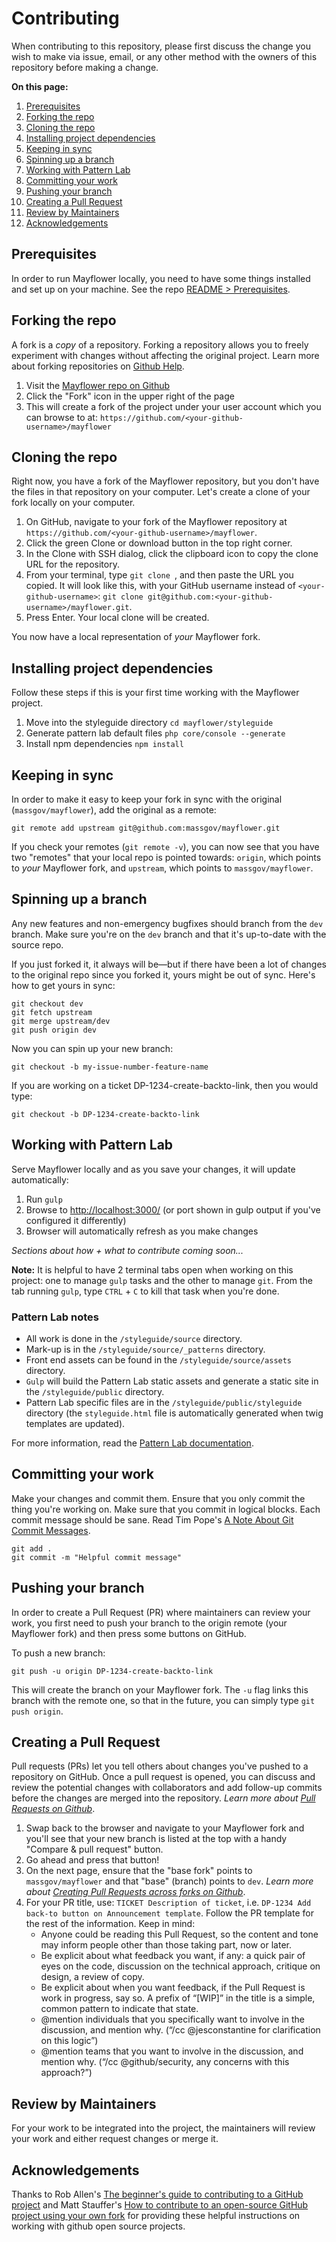 # Contributing

When contributing to this repository, please first discuss the change you wish to make via issue, email, or any other method with the owners of this repository before making a change.

**On this page:**
1. [Prerequisites](#prerequisites)
1. [Forking the repo](#forking-the-repo)
1. [Cloning the repo](#cloning-the-repo)
1. [Installing project dependencies](#installing-project-dependencies)
1. [Keeping in sync](#keeping-in-sync)
1. [Spinning up a branch](#spinning-up-a-branch)
1. [Working with Pattern Lab](#working-with-pattern-lab)
1. [Committing your work](#committing-your-work)
1. [Pushing your branch](#pushing-your-branch)
1. [Creating a Pull Request](#creating-a-pull-request)
1. [Review by Maintainers](#review-by-maintainers)
1. [Acknowledgements](#acknowldegements)

## Prerequisites
   
   In order to run Mayflower locally, you need to have some things installed and set up on your machine.  See the repo [README > Prerequisites](https://github.com/massgov/mayflower/blob/master/README.md#prerequesites).

## Forking the repo

A fork is a *copy* of a repository. Forking a repository allows you to freely experiment with changes without affecting the original project. Learn more about forking repositories on [Github Help](https://help.github.com/articles/fork-a-repo/).

1. Visit the [Mayflower repo on Github](https://github.com/massgov/mayflower)
1. Click the "Fork" icon in the upper right of the page
1. This will create a fork of the project under your user account which you can browse to at: `https://github.com/<your-github-username>/mayflower`

## Cloning the repo
Right now, you have a fork of the Mayflower repository, but you don't have the files in that repository on your computer. Let's create a clone of your fork locally on your computer.

1. On GitHub, navigate to your fork of the Mayflower repository at `https://github.com/<your-github-username>/mayflower`.
1. Click the green Clone or download button in the top right corner.
1. In the Clone with SSH dialog, click the clipboard icon to copy the clone URL for the repository.
1. From your terminal, type `git clone `, and then paste the URL you copied. It will look like this, with your GitHub username instead of `<your-github-username>`: `git clone git@github.com:<your-github-username>/mayflower.git`.
1. Press Enter. Your local clone will be created.

You now have a local representation of *your* Mayflower fork.

## Installing project dependencies

Follow these steps if this is your first time working with the Mayflower project.

1. Move into the styleguide directory `cd mayflower/styleguide`
1. Generate pattern lab default files `php core/console --generate`
1. Install npm dependencies `npm install`

## Keeping in sync

In order to make it easy to keep your fork in sync with the original (`massgov/mayflower`), add the original as a remote:

```
git remote add upstream git@github.com:massgov/mayflower.git
```

If you check your remotes (`git remote -v`), you can now see that you have two "remotes" that your local repo is pointed towards: `origin`, which points to *your* Mayflower fork, and `upstream`, which points to `massgov/mayflower`.

## Spinning up a branch

Any new features and non-emergency bugfixes should branch from the `dev` branch.  Make sure you're on the `dev`  branch and that it's up-to-date with the source repo. 

If you just forked it, it always will be—but if there have been a lot of changes to the original repo since you forked it, yours might be out of sync. Here's how to get yours in sync:

```
git checkout dev
git fetch upstream
git merge upstream/dev
git push origin dev
```

Now you can spin up your new branch:

```
git checkout -b my-issue-number-feature-name
```

If you are working on a ticket DP-1234-create-backto-link, then you would type:

```
git checkout -b DP-1234-create-backto-link
```

## Working with Pattern Lab

Serve Mayflower locally and as you save your changes, it will update automatically:

1. Run `gulp`
1. Browse to [http://localhost:3000/](http://localhost:3000/) (or port shown in gulp output if you've configured it differently)
1. Browser will automatically refresh as you make changes

*Sections about how + what to contribute coming soon...*

**Note:** It is helpful to have 2 terminal tabs open when working on this project: one to manage `gulp` tasks and the other to manage `git`.  From the tab running `gulp`, type `CTRL` + `C` to kill that task when you're done.

### Pattern Lab notes

* All work is done in the `/styleguide/source` directory.
* Mark-up is in the `/styleguide/source/_patterns` directory.
* Front end assets can be found in the `/styleguide/source/assets` directory.
* `Gulp` will build the Pattern Lab static assets and generate a static site in the `/styleguide/public` directory.
* Pattern Lab specific files are in the `/styleguide/public/styleguide` directory (the `styleguide.html` file is automatically generated when twig templates are updated).

For more information, read the [Pattern Lab documentation](http://patternlab.io/docs/index.html).

## Committing your work

Make your changes and commit them.  Ensure that you only commit the thing you're working on.  Make sure that you commit in logical blocks. Each commit message should be sane. Read Tim Pope's [A Note About Git Commit Messages](http://tbaggery.com/2008/04/19/a-note-about-git-commit-messages.html).

```
git add . 
git commit -m "Helpful commit message"
```

## Pushing your branch
In order to create a Pull Request (PR) where maintainers can review your work, you first need to push your branch to the origin remote (your Mayflower fork) and then press some buttons on GitHub.

To push a new branch:

```
git push -u origin DP-1234-create-backto-link
```

This will create the branch on your Mayflower fork. The `-u` flag links this branch with the remote one, so that in the future, you can simply type `git push origin`.

## Creating a Pull Request
Pull requests (PRs) let you tell others about changes you've pushed to a repository on GitHub. Once a pull request is opened, you can discuss and review the potential changes with collaborators and add follow-up commits before the changes are merged into the repository.  *Learn more about [Pull Requests on Github](https://help.github.com/articles/about-pull-requests/)*.

1. Swap back to the browser and navigate to your Mayflower fork and you'll see that your new branch is listed at the top with a handy "Compare & pull request" button.
1. Go ahead and press that button!
1. On the next page, ensure that the "base fork" points to `massgov/mayflower` and that "base" (branch) points to `dev`.  *Learn more about [Creating Pull Requests across forks on Github](https://help.github.com/articles/creating-a-pull-request-from-a-fork/)*.
1. For your PR title, use: `TICKET Description of ticket`, i.e. `DP-1234 Add back-to button on Announcement template`.  Follow the PR template for the rest of the information.  Keep in mind:
    - Anyone could be reading this Pull Request, so the content and tone may inform people other than those taking part, now or later.
    - Be explicit about what feedback you want, if any: a quick pair of eyes on the code, discussion on the technical approach, critique on design, a review of copy.
    - Be explicit about when you want feedback, if the Pull Request is work in progress, say so. A prefix of “[WIP]” in the title is a simple, common pattern to indicate that state.
    - @mention individuals that you specifically want to involve in the discussion, and mention why. (“/cc @jesconstantine for clarification on this logic”)
    - @mention teams that you want to involve in the discussion, and mention why. (“/cc @github/security, any concerns with this approach?”)

## Review by Maintainers

For your work to be integrated into the project, the maintainers will review your work and either request changes or merge it.

## Acknowledgements

Thanks to Rob Allen's [The beginner's guide to contributing to a GitHub project](https://akrabat.com/the-beginners-guide-to-contributing-to-a-github-project/) and Matt Stauffer's [How to contribute to an open-source GitHub project using your own fork](https://mattstauffer.co/blog/how-to-contribute-to-an-open-source-github-project-using-your-own-fork) for providing these helpful instructions on working with github open source projects.
